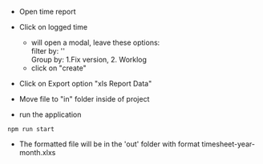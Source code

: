 - Open time report
- Click on logged time
    - will open a modal, leave these options:  
    filter by: ''  
    Group by: 1.Fix version, 2. Worklog  
    - click on "create"

- Click on Export option "xls Report Data"
- Move file to "in" folder inside of project
- run the application
```
npm run start
```
 - The formatted file will be in the 'out' folder with format timesheet-year-month.xlxs
